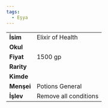 ```yaml
---
tags:
  - Eşya
---  
```

  
|  |  |  
|---|---|  
| **İsim** | Elixir of Health|  
| **Okul** | |  
| **Fiyat** | 1500 gp|  
| **Rarity** | |  
| **Kimde** | |  
| **Menşei** | Potions General|  
| **İşlev** | Remove all conditions|  
